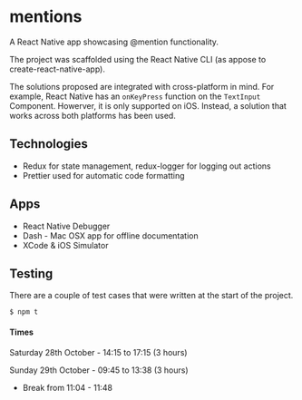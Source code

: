 # mentions
A React Native app showcasing @mention functionality.

The project was scaffolded using the React Native CLI (as appose to create-react-native-app).

The solutions proposed are integrated with cross-platform in mind. For example, React Native has an `onKeyPress` function on the `TextInput` Component. Howerver, it is only supported on iOS. Instead, a solution that works across both platforms has been used.

## Technologies
- Redux for state management, redux-logger for logging out actions
- Prettier used for automatic code formatting

## Apps
- React Native Debugger
- Dash - Mac OSX app for offline documentation 
- XCode & iOS Simulator

## Testing
There are a couple of test cases that were written at the start of the project.

```
$ npm t 
```

#### Times
Saturday 28th October - 14:15 to 17:15 (3 hours)

Sunday 29th October - 09:45 to 13:38 (3 hours)
  - Break from 11:04 - 11:48
